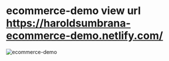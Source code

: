 # ecommerce-demo view url https://haroldsumbrana-ecommerce-demo.netlify.com/
![ecommerce-demo](https://user-images.githubusercontent.com/30718575/65435446-1f486200-de53-11e9-9511-1555467fc464.PNG)
